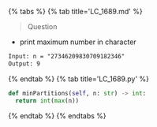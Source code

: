 {% tabs %}
{% tab title='LC_1689.md' %}

> Question

* print maximum number in character

```txt
Input: n = "27346209830709182346"
Output: 9
```

{% endtab %}
{% tab title='LC_1689.py' %}

```py
def minPartitions(self, n: str) -> int:
  return int(max(n))
```

{% endtab %}
{% endtabs %}
